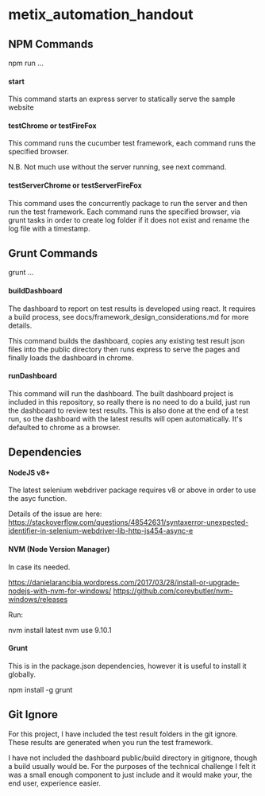 # metix_automation_handout

## NPM Commands

npm run ...

#### start

This command starts an express server to statically serve the sample website

#### testChrome or testFireFox

This command runs the cucumber test framework, each command runs the specified browser.

N.B. Not much use without the server running, see next command.

#### testServerChrome or testServerFireFox

This command uses the concurrently package to run the server and then run the test framework. Each command runs the specified browser, via grunt tasks in order to create log folder if it does not exist and rename the log file with a timestamp.

## Grunt Commands

grunt ...

#### buildDashboard

The dashboard to report on test results is developed using react. It requires a build process, see docs/framework_design_considerations.md for more details.

This command builds the dashboard, copies any existing test result json files into the public directory then runs express to serve the pages and finally loads the dashboard in chrome.

#### runDashboard

This command will run the dashboard. The built dashboard project is included in this repository, so really there is no need to do a build, just run the dashboard to review test results. This is also done at the end of a test run, so the dashboard with the latest results will open automatically. It's defaulted to chrome as a browser.

## Dependencies

#### NodeJS v8+

The latest selenium webdriver package requires v8 or above in order to use the asyc function.

Details of the issue are here: https://stackoverflow.com/questions/48542631/syntaxerror-unexpected-identifier-in-selenium-webdriver-lib-http-js454-async-e

#### NVM (Node Version Manager)

In case its needed.

https://danielarancibia.wordpress.com/2017/03/28/install-or-upgrade-nodejs-with-nvm-for-windows/
https://github.com/coreybutler/nvm-windows/releases

Run:

nvm install latest
nvm use 9.10.1

#### Grunt

This is in the package.json dependencies, however it is useful to install it globally.

npm install -g grunt

## Git Ignore

For this project, I have included the test result folders in the git ignore. These results are generated when you run the test framework.

I have not included the dashboard public/build directory in gitignore, though a build usually would be. For the purposes of the technical challenge I felt it was a small enough component to just include and it would make your, the end user, experience easier.